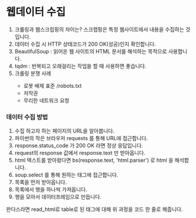 # 웹데이터 수집

<ol>
  <li>크롤링과 웹스크립핑의 차이는? 스크랩핑은 특정 웹사이트에서 내용을 수집하는 것입니다.</li>
  <li>데이터 수집 시 HTTP 상태코드가 200 OK(성공)인지 확인합니다.</li>
  <li>BeautifulSoup : 읽어온 웹 사이트의 HTML 문서를 해석하는 목적으로 사용합니다.</li>
  <li>tqdm : 반복되고 오래걸리는 작업을 할 때 사용하면 좋습니다.</li>
  <li>크롤링 분쟁 사례</li>
  <ul>
  <li>로봇 배제 표준 /robots.txt</li>
  <li>저작권</li>
  <li>무리한 네트워크 요청</li>
  </ul>
 </ol> 

### 데이터 수집 방법

<ol>
  <li>수집 하고자 하는 페이지의 URL을 알아봅니다.</li>
  <li>파이썬의 작은 브라우저 requests 를 통해 URL에 접근합니다.</li>
  <li>response.status_code 가 200 OK 라면 정상 응답입니다.</li>
  <li>request의 response 값에서 response.text 만 받아옵니다.</li>
  <li>html 텍스트를 받아왔다면 bs(response.text, 'html.parser') 로 html 을 해석합니다.</li>
  <li>soup.select 를 통해 원하는 태그에 접근합니다.</li>
  <li>목록을 먼저 받아옵니다.</li>
  <li>목록에서 행을 하나씩 가져옵니다.</li>
  <li>행을 모아서 데이터프레임으로 만듭니다.</li>
 </ol>
 판다스라면 read_html로 table로 된 태그에 대해 위 과정을 코드 한 줄로 해줍니다.


